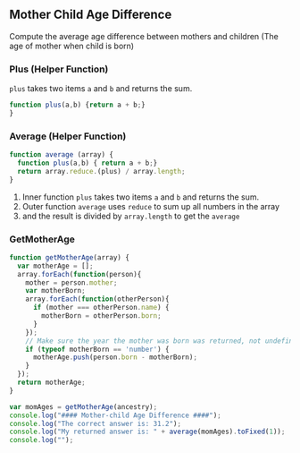 ## Mother Child Age Difference
Compute the average age difference between mothers and children (The age of mother when child is born)  


### Plus (Helper Function)
`plus` takes two items `a` and `b` and returns the sum.  

```js
function plus(a,b) {return a + b;}
}
```

### Average (Helper Function)

```js
function average (array) {
  function plus(a,b) { return a + b;}
  return array.reduce.(plus) / array.length;
}
```
1. Inner function `plus` takes two items `a` and `b` and returns the sum.
1. Outer function `average` uses `reduce` to sum up all numbers in the array
1. and the result is divided by `array.length` to get the `average`


### GetMotherAge

```js
function getMotherAge(array) {
  var motherAge = [];
  array.forEach(function(person){
    mother = person.mother;
    var motherBorn;
    array.forEach(function(otherPerson){
      if (mother === otherPerson.name) {
        motherBorn = otherPerson.born;
      }
    });
    // Make sure the year the mother was born was returned, not undefined.
    if (typeof motherBorn == 'number') {
      motherAge.push(person.born - motherBorn);
    }
  });
  return motherAge;
}
```

```js
var momAges = getMotherAge(ancestry);
console.log("#### Mother-child Age Difference ####");
console.log("The correct answer is: 31.2");
console.log("My returned answer is: " + average(momAges).toFixed(1));
console.log("");
```

